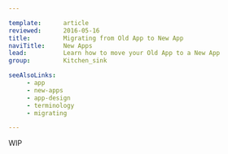 ```yaml
---

template:      article
reviewed:      2016-05-16
title:         Migrating from Old App to New App
naviTitle:     New Apps
lead:          Learn how to move your Old App to a New App
group:         Kitchen_sink

seeAlsoLinks:
     - app
     - new-apps
     - app-design
     - terminology
     - migrating

---
```



WIP